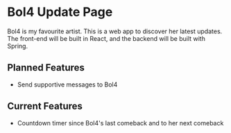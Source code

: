# Bol4 Update Page
Bol4 is my favourite artist. This is a web app to discover her latest updates. The front-end will be built in React, and the backend will be built with Spring.

## Planned Features
- Send supportive messages to Bol4

## Current Features
- Countdown timer since Bol4's last comeback and to her next comeback